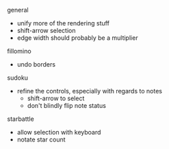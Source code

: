 general
- unify more of the rendering stuff
- shift-arrow selection
- edge width should probably be a multiplier

fillomino
- undo borders

sudoku
- refine the controls, especially with regards to notes
    - shift-arrow to select
    - don't blindly flip note status

starbattle
- allow selection with keyboard
- notate star count
